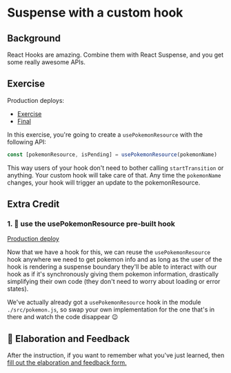# Suspense with a custom hook

## Background

React Hooks are amazing. Combine them with React Suspense, and you get some
really awesome APIs.

## Exercise

Production deploys:

- [Exercise](https://react-suspense.netlify.app/isolated/exercise/06.js)
- [Final](https://react-suspense.netlify.app/isolated/final/06.js)

In this exercise, you're going to create a `usePokemonResource` with the
following API:

```javascript
const [pokemonResource, isPending] = usePokemonResource(pokemonName)
```

This way users of your hook don't need to bother calling `startTransition` or
anything. Your custom hook will take care of that. Any time the `pokemonName`
changes, your hook will trigger an update to the pokemonResource.

## Extra Credit

### 1. 💯 use the usePokemonResource pre-built hook

[Production deploy](https://react-suspense.netlify.app/isolated/final/06.extra-1.js)

Now that we have a hook for this, we can reuse the `usePokemonResource` hook
anywhere we need to get pokemon info and as long as the user of the hook is
rendering a suspense boundary they'll be able to interact with our hook as if
it's synchronously giving them pokemon information, drastically simplifying
their own code (they don't need to worry about loading or error states).

We've actually already got a `usePokemonResource` hook in the module
`./src/pokemon.js`, so swap your own implementation for the one that's in there
and watch the code disappear 😉

## 🦉 Elaboration and Feedback

<div>
<span>After the instruction, if you want to remember what you've just learned, then </span>
<a rel="noopener noreferrer" target="_blank" href="https://ws.kcd.im/?ws=React%20Suspense%20%F0%9F%94%80&e=06%3A%20Suspense%20with%20a%20custom%20hook&em=tom.gower%40gmail.com">
  fill out the elaboration and feedback form.
</a>
</div>
